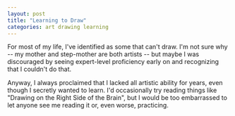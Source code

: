 ```yaml
---
layout: post
title: "Learning to Draw"
categories: art drawing learning
---
```


For most of my life, I've identified as some that can't draw.
I'm not sure why -- my mother and step-mother are both artists -- but maybe I was discouraged by seeing expert-level proficiency early on and recognizing that I couldn't do that.

Anyway, I always proclaimed that I lacked all artistic ability for years, even though I secretly wanted to learn.
I'd occasionally try reading things like "Drawing on the Right Side of the Brain", but I would be too embarrassed to let anyone see me reading it or, even worse, practicing.
